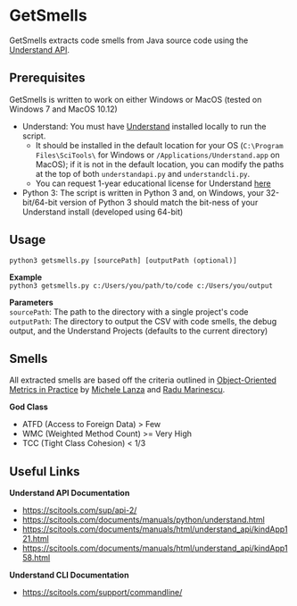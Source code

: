 # GetSmells

GetSmells extracts code smells from Java source code using the 
[Understand API](https://scitools.com/support/understand-api-overview/).   

## Prerequisites
GetSmells is written to work on either Windows or MacOS (tested on Windows 7 and MacOS 10.12)
* Understand: You must have [Understand](https://scitools.com/features/) installed locally to run the script.
  * It should be installed in the default location for your OS (`C:\Program Files\SciTools\` for Windows or
`/Applications/Understand.app` on MacOS); if it is not in the default location, you can modify the paths at 
the top of both `understandapi.py` and `understandcli.py`.
  * You can request 1-year educational license for Understand [here](https://scitools.com/student/)
* Python 3: The script is written in Python 3 and, on Windows, your 32-bit/64-bit version of Python 3 should match the 
bit-ness of your Understand install (developed using 64-bit)

## Usage
`python3 getsmells.py [sourcePath] [outputPath (optional)]`   

**Example**   
`python3 getsmells.py c:/Users/you/path/to/code c:/Users/you/output`   

**Parameters**   
`sourcePath`: The path to the directory with a single project's code   
`outputPath`: The directory to output the CSV with code smells, the debug output, and the Understand Projects 
(defaults to the current directory)   


## Smells
All extracted smells are based off the criteria outlined in [Object-Oriented Metrics in Practice](http://www.springer.com/us/book/9783540244295) by [Michele Lanza](http://www.inf.usi.ch/lanza/index.html) and [Radu Marinescu](http://loose.upt.ro/reengineering/research/).

**God Class**
- ATFD (Access to Foreign Data) > Few
- WMC (Weighted Method Count) >= Very High
- TCC (Tight Class Cohesion) < 1/3

## Useful Links
**Understand API Documentation**   
* https://scitools.com/sup/api-2/  
* https://scitools.com/documents/manuals/python/understand.html  
* https://scitools.com/documents/manuals/html/understand_api/kindApp121.html  
* https://scitools.com/documents/manuals/html/understand_api/kindApp158.html   

**Understand CLI Documentation**
* https://scitools.com/support/commandline/   
